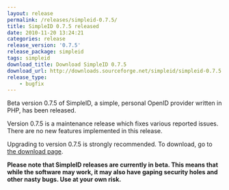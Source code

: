 ```yaml
---
layout: release
permalink: /releases/simpleid-0.7.5/
title: SimpleID 0.7.5 released
date: 2010-11-20 13:24:21
categories: release
release_version: '0.7.5'
release_package: simpleid
tags: simpleid
download_title: Download SimpleID 0.7.5
download_url: http://downloads.sourceforge.net/simpleid/simpleid-0.7.5.tar.gz
release_type: 
    - bugfix
---
```


Beta version 0.7.5 of SimpleID, a simple, personal OpenID provider written in PHP, has been released.

Version 0.7.5 is a maintenance release which fixes various reported issues. There are no new features implemented in this release.

Upgrading to version 0.7.5 is strongly recommended.  To download, go to [the download page](/download).

**Please note that SimpleID releases are currently in beta. This means that while the software may work, it may also have gaping security holes and other nasty bugs. Use at your own risk.**